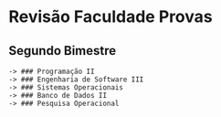 # Revisão Faculdade Provas

## Segundo Bimestre
    -> ### Programação II
    -> ### Engenharia de Software III
    -> ### Sistemas Operacionais
    -> ### Banco de Dados II
    -> ### Pesquisa Operacional
